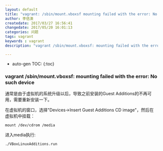 ```yaml
---
layout: default
title: "vagrant: /sbin/mount.vboxsf mounting failed with the error: No such device"
author: 李佶澳
createdate: 2017/03/27 16:56:41
changedate: 2017/05/20 16:01:13
categories: 问题
tags: vagrant
keywords : vagrant
description: "vagrant /sbin/mount.vboxsf: mounting failed with the error: No such device"

---
```


* auto-gen TOC:
{:toc}

### vagrant /sbin/mount.vboxsf: mounting failed with the error: No such device

通常是由于虚拟机的系统升级以后，导致之前安装的Guest Additions的不再可用，需要重新安装一下。

在虚拟机的窗口，选择"Devices->Insert Guest Additions CD image"，然后在虚拟机中挂载：

	mount /dev/cdrom /media

进入media执行:

	./VBoxLinuxAdditions.run
